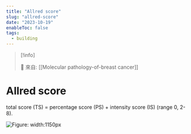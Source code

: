```yaml
---
title: "Allred score"
slug: "allred-score"
date: "2023-10-19"
enableToc: false
tags:
  - building
---
```


> [!info]
>
> 🌱 來自: [[Molecular pathology-of-breast cancer]]

# Allred score

total score (TS) = percentage score (PS) + intensity score (IS) (range 0, 2-8).

![Figure: width:1150px](https://i.imgur.com/PMOuysA.png)




